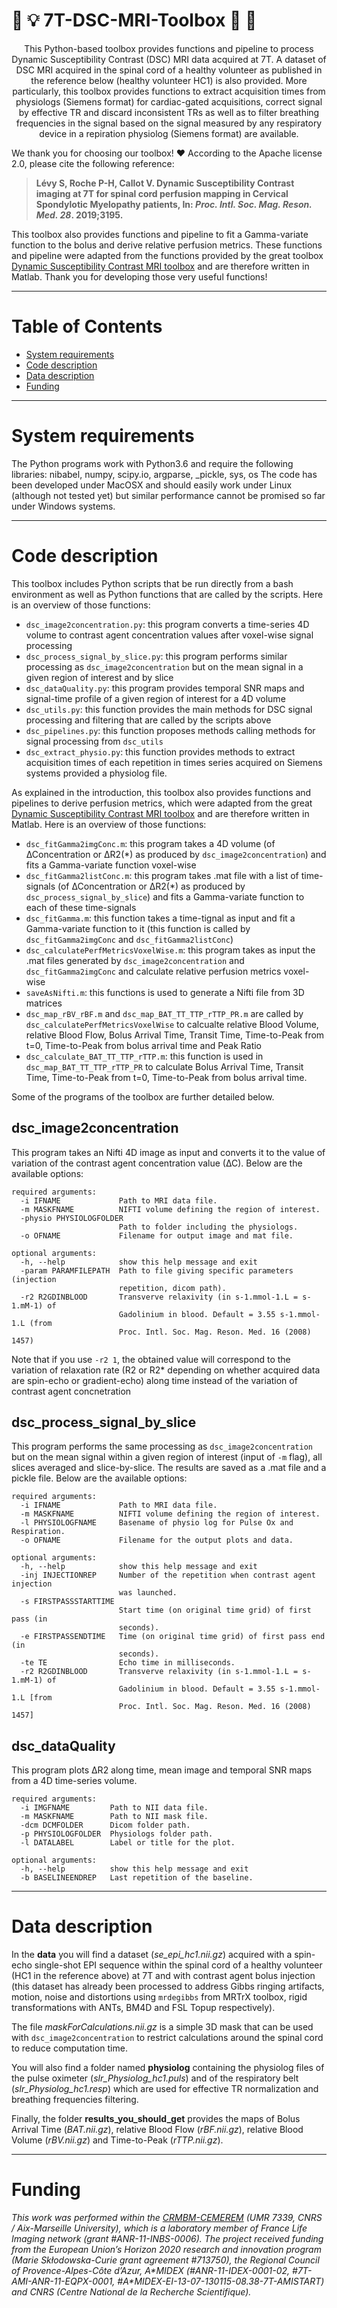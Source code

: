 # :mag_right: :bulb: 7T-DSC-MRI-Toolbox :flashlight: :wrench: </font>

<p align="center">
This Python-based toolbox provides functions and pipeline to process Dynamic Susceptibility Contrast (DSC) MRI data acquired at 7T. A dataset of DSC MRI acquired in the spinal cord of a healthy volunteer as published in the reference below (healthy volunteer HC1) is also provided. More particularly, this toolbox provides functions to extract acquisition times from physiologs (Siemens format) for cardiac-gated acquisitions, correct signal by effective TR and discard inconsistent TRs as well as to filter breathing frequencies in the signal based on the signal measured by any respiratory device in a repiration physiolog (Siemens format) are available.</p>

We thank you for choosing our toolbox! :heart: According to the Apache license 2.0, please cite the following reference:
> **Lévy S, Roche P-H, Callot V. Dynamic Susceptibility Contrast imaging at 7T for spinal cord perfusion mapping in Cervical Spondylotic Myelopathy patients, In: *Proc. Intl. Soc. Mag. Reson. Med. 28*. 2019;3195.**

This toolbox also provides functions and pipeline to fit a Gamma-variate function to the bolus and derive relative perfusion metrics. These functions and pipeline were adapted from the functions provided by the great toolbox [Dynamic Susceptibility Contrast MRI toolbox](https://github.com/marcocastellaro/dsc-mri-toolbox) and are therefore written in Matlab. Thank you for developing those very useful functions!

---

# Table of Contents

- [System requirements](#system-requirements)
- [Code description](#code-description)
- [Data description](#data-description)
- [Funding](#funding)

---

# System requirements

The Python programs work with Python3.6 and require the following libraries: nibabel, numpy, scipy.io, argparse, \_pickle, sys, os
The code has been developed under MacOSX and should easily work under Linux (although not tested yet) but similar performance cannot be promised so far under Windows systems.

---

# Code description

This toolbox includes Python scripts that be run directly from a bash environment as well as Python functions that are called by the scripts. Here is an overview of those functions:
  - `dsc_image2concentration.py`: this program converts a time-series 4D volume to contrast agent concentration values after voxel-wise signal processing
  - `dsc_process_signal_by_slice.py`: this program performs similar processing as `dsc_image2concentration` but on the mean signal in a given region of interest and by slice
  - `dsc_dataQuality.py`: this program provides temporal SNR maps and signal-time profile of a given region of interest for a 4D volume
  - `dsc_utils.py`: this function provides the main methods for DSC signal processing and filtering that are called by the scripts above
  - `dsc_pipelines.py`: this function proposes methods calling methods for signal processing from `dsc_utils`
  - `dsc_extract_physio.py`: this function provides methods to extract acquisition times of each repetition in times series acquired on Siemens systems provided a physiolog file.

As explained in the introduction, this toolbox also provides functions and pipelines to derive perfusion metrics, which were adapted from the great [Dynamic Susceptibility Contrast MRI toolbox](https://github.com/marcocastellaro/dsc-mri-toolbox) and are therefore written in Matlab. Here is an overview of those functions:
  - `dsc_fitGamma2imgConc.m`: this program takes a 4D volume (of ∆Concentration or ∆R2(\*) as produced by `dsc_image2concentration`) and fits a Gamma-variate function voxel-wise
  - `dsc_fitGamma2listConc.m`: this program takes .mat file with a list of time-signals (of ∆Concentration or ∆R2(\*) as produced by `dsc_process_signal_by_slice`) and fits a Gamma-variate function to each of these time-signals
  - `dsc_fitGamma.m`: this function takes a time-tignal as input and fit a Gamma-variate function to it (this function is called by `dsc_fitGamma2imgConc` and `dsc_fitGamma2listConc`)
  - `dsc_calculatePerfMetricsVoxelWise.m`: this program takes as input the .mat files generated by `dsc_image2concentration` and `dsc_fitGamma2imgConc` and calculate relative perfusion metrics voxel-wise
  - `saveAsNifti.m`: this functions is used to generate a Nifti file from 3D matrices
  - `dsc_map_rBV_rBF.m` and `dsc_map_BAT_TT_TTP_rTTP_PR.m` are called by `dsc_calculatePerfMetricsVoxelWise` to calcualte relative Blood Volume, relative Blood Flow, Bolus Arrival Time, Transit Time, Time-to-Peak from t=0, Time-to-Peak from bolus arrival time and Peak Ratio
  - `dsc_calculate_BAT_TT_TTP_rTTP.m`: this function is used in `dsc_map_BAT_TT_TTP_rTTP_PR` to calculate Bolus Arrival Time, Transit Time, Time-to-Peak from t=0, Time-to-Peak from bolus arrival time.

Some of the programs of the toolbox are further detailed below.

## dsc_image2concentration

This program takes an Nifti 4D image as input and converts it to the value of variation of the contrast agent concentration value (∆C). Below are the available options:
```
required arguments:
  -i IFNAME             Path to MRI data file.
  -m MASKFNAME          NIFTI volume defining the region of interest.
  -physio PHYSIOLOGFOLDER
                        Path to folder including the physiologs.
  -o OFNAME             Filename for output image and mat file.

optional arguments:
  -h, --help            show this help message and exit
  -param PARAMFILEPATH  Path to file giving specific parameters (injection
                        repetition, dicom path).
  -r2 R2GDINBLOOD       Transverve relaxivity (in s-1.mmol-1.L = s-1.mM-1) of
                        Gadolinium in blood. Default = 3.55 s-1.mmol-1.L (from
                        Proc. Intl. Soc. Mag. Reson. Med. 16 (2008) 1457)
```

Note that if you use `-r2 1`, the obtained value will correspond to the variation of relaxation rate (R2 or R2* depending on whether acquired data are spin-echo or gradient-echo) along time instead of the variation of contrast agent concnetration

## dsc_process_signal_by_slice

This program performs the same processing as `dsc_image2concentration` but on the mean signal within a given region of interest (input of `-m` flag), all slices averaged and slice-by-slice. The results are saved as a .mat file and a pickle file. Below are the available options:
```
required arguments:
  -i IFNAME             Path to MRI data file.
  -m MASKFNAME          NIFTI volume defining the region of interest.
  -l PHYSIOLOGFNAME     Basename of physio log for Pulse Ox and Respiration.
  -o OFNAME             Filename for the output plots and data.

optional arguments:
  -h, --help            show this help message and exit
  -inj INJECTIONREP     Number of the repetition when contrast agent injection
                        was launched.
  -s FIRSTPASSSTARTTIME
                        Start time (on original time grid) of first pass (in
                        seconds).
  -e FIRSTPASSENDTIME   Time (on original time grid) of first pass end (in
                        seconds).
  -te TE                Echo time in milliseconds.
  -r2 R2GDINBLOOD       Transverve relaxivity (in s-1.mmol-1.L = s-1.mM-1) of
                        Gadolinium in blood. Default = 3.55 s-1.mmol-1.L [from
                        Proc. Intl. Soc. Mag. Reson. Med. 16 (2008) 1457]
```

## dsc_dataQuality

This program plots ∆R2 along time, mean image and temporal SNR maps from a 4D time-series volume.

```
required arguments:
  -i IMGFNAME         Path to NII data file.
  -m MASKFNAME        Path to NII mask file.
  -dcm DCMFOLDER      Dicom folder path.
  -p PHYSIOLOGFOLDER  Physiologs folder path.
  -l DATALABEL        Label or title for the plot.

optional arguments:
  -h, --help          show this help message and exit
  -b BASELINEENDREP   Last repetition of the baseline.
 ```
 

---

# Data description

In the **data** you will find a dataset (*se_epi_hc1.nii.gz*) acquired with a spin-echo single-shot EPI sequence within the spinal cord of a healthy volunteer (HC1 in the reference above) at 7T and with contrast agent bolus injection (this dataset has already been processed to address Gibbs ringing artifacts, motion, noise and distortions using `mrdegibbs` from MRTrX toolbox, rigid transformations with ANTs, BM4D and FSL Topup respectively).

The file *maskForCalculations.nii.gz* is a simple 3D mask that can be used with `dsc_image2concentration` to restrict calculations around the spinal cord to reduce computation time.

You will also find a folder named **physiolog** containing the physiolog files of the pulse oximeter (*slr_Physiolog_hc1.puls*) and of the respiratory belt (*slr_Physiolog_hc1.resp*) which are used for effective TR normalization and breathing frequencies filtering.

Finally, the folder **results_you_should_get** provides the maps of Bolus Arrival Time (*BAT.nii.gz*), relative Blood Flow (*rBF.nii.gz*), relative Blood Volume (*rBV.nii.gz*) and Time-to-Peak (*rTTP.nii.gz*).


---

# Funding


*This work was performed within the [CRMBM-CEMEREM](http://crmbm.univ-amu.fr/) (UMR 7339, CNRS / Aix-Marseille University), which is a laboratory member of France Life Imaging network (grant #ANR-11-INBS-0006). The project received funding from the European Union’s Horizon 2020 research and innovation program (Marie Skłodowska-Curie grant agreement #713750), the Regional Council of Provence-Alpes-Côte d’Azur, A\*MIDEX (#ANR-11-IDEX-0001-02, #7T-AMI-ANR-11-EQPX-0001, #A\*MIDEX-EI-13-07-130115-08.38-7T-AMISTART) and CNRS (Centre National de la Recherche Scientifique).*

